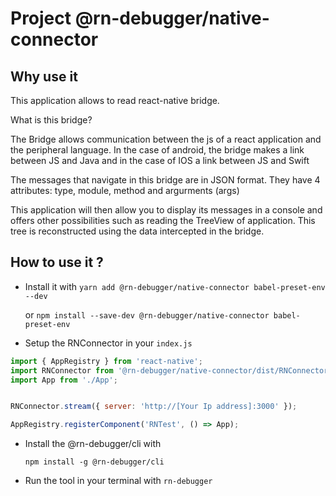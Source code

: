 # Project @rn-debugger/native-connector

## Why use it

This application allows to read react-native bridge.

What is this bridge?

The Bridge allows communication between the js of a react application and the peripheral language. In the case of android, the bridge makes a link between JS and Java and in the case of IOS a link between JS and Swift

The messages that navigate in this bridge are in JSON format. They have 4 attributes: type, module, method and argurments (args)

This application will then allow you to display its messages in a console and offers other possibilities such as reading the TreeView of application. This tree is reconstructed using the data intercepted in the bridge.

## How to use it ?

-   Install it with `yarn add @rn-debugger/native-connector babel-preset-env --dev` 
 
    or  `npm install --save-dev @rn-debugger/native-connector babel-preset-env`
-   Setup the RNConnector in your `index.js`

```javascript
import { AppRegistry } from 'react-native';
import RNConnector from '@rn-debugger/native-connector/dist/RNConnector';
import App from './App';


RNConnector.stream({ server: 'http://[Your Ip address]:3000' });

AppRegistry.registerComponent('RNTest', () => App);
```

- Install the @rn-debugger/cli with 

    `npm install -g @rn-debugger/cli`
    
- Run the tool in your terminal with `rn-debugger`